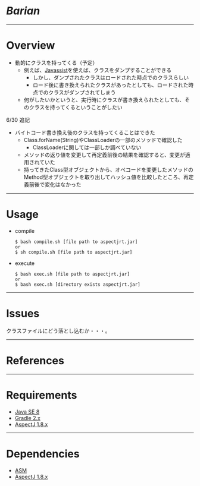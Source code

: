 # *Barian*

---------------

# Overview

* 動的にクラスを持ってくる（予定）  
    * 例えば、[Javassist](http://jboss-javassist.github.io/javassist/)を使えば、クラスをダンプすることができる
        * しかし、ダンプされたクラスはロードされた時点でのクラスらしい
        * ロード後に書き換えられたクラスがあったとしても、ロードされた時点でのクラスがダンプされてしまう
    * 何がしたいかというと、実行時にクラスが書き換えられたとしても、そのクラスを持ってくるということがしたい

6/30 追記  
* バイトコード書き換え後のクラスを持ってくることはできた
    * Class.forName(String)やClassLoaderの一部のメソッドで確認した
        * ClassLoaderに関しては一部しか調べていない
    * メソッドの返り値を変更して再定義前後の結果を確認すると、変更が適用されていた
    * 持ってきたClass型オブジェクトから、オペコードを変更したメソッドのMethod型オブジェクトを取り出してハッシュ値を比較したところ、再定義前後で変化はなかった

---------------

# Usage

* compile
    
    ```
    $ bash compile.sh [file path to aspectjrt.jar]
    or
    $ sh compile.sh [file path to aspectjrt.jar]
    ```

* execute

    ```
    $ bash exec.sh [file path to aspectjrt.jar]
    or 
    $ bash exec.sh [directory exists aspectjrt.jar]
    ```

---------------

# Issues

クラスファイルにどう落とし込むか・・・。

---------------

# References


---------------

# Requirements

* [Java SE 8](http://www.oracle.com/technetwork/java/javase/overview/index.html)
* [Gradle 2.x](https://gradle.org/)
* [AspectJ 1.8.x](https://eclipse.org/aspectj/)

---------------

# Dependencies

* [ASM](http://asm.ow2.org/)
* [AspectJ 1.8.x](https://eclipse.org/aspectj/)


